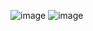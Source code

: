 ![image](https://user-images.githubusercontent.com/40319021/210116818-98277a78-6399-4cd6-b8d1-303c439ac3d2.png)
![image](https://user-images.githubusercontent.com/40319021/210116760-70774476-cda2-40d6-b89e-4588e4ae476d.png)
